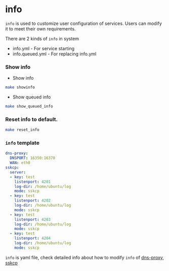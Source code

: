 # info

`info` is used to customize user configuration of services. Users can modify it to meet their own requirements. 

There are 2 kinds of `info` in system
* info.yml - For service starting 
* info.queued.yml - For replacing info.yml

### Show info
* Show info 
```bash
make showinfo
```

* Show queued info
```bash
make show_queued_info
```

### Reset info to default.

```bash
make reset_info
```


### `info` template 
```yml
dns-proxy:
  DNSPORT: 16350:16370
  WAN: eth0
sskcp:
  server:
  - key: test
    listenport: 4201
    log-dir: /home/ubuntu/log
    mode: sskcp
  - key: test
    listenport: 4202
    log-dir: /home/ubuntu/log
    mode: sskcp
  - key: test
    listenport: 4203
    log-dir: /home/ubuntu/log
    mode: sskcp
  - key: test
    listenport: 4204
    log-dir: /home/ubuntu/log
    mode: sskcp
```
`info` is yaml file, check detailed info about how to modify `info` of [dns-proxy](https://elespejo.github.io/dns-proxy/usage/GENCONF.html), [sskcp](https://elespejo.github.io/sskcp/usage/GENCONF.html) 

